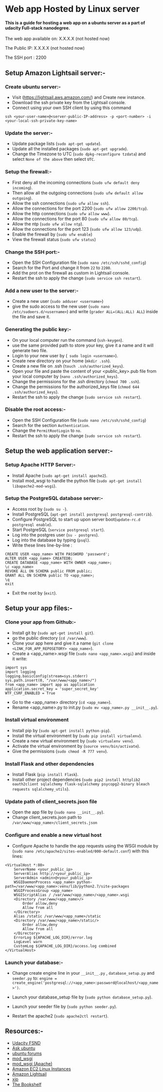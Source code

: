 # Web app Hosted by Linux server
#### This is a guide for hosting a web app on a ubuntu server as a part of udacity Full-stack nanodegree.

The web app available on: X.X.X.X (not hosted now)

The Public IP: X.X.X.X (not hosted now)

The SSH port : 2200

## Setup Amazon Lightsail server:-

### Create ubuntu server:-
- Visit (https://lightsail.aws.amazon.com/) and Create new instance.
- Download the ssh private key from the Lightsail console.
- Connect using your own SSH client by using this command
````
ssh <your-user-name>@<server-public-IP-address> -p <port-number> -i <your-local-ssh-private-key-name>
````

### Update the server:-
- Update package lists (`sudo apt-get update`).
- Update all the installed packages (`sudo apt-get upgrade`).
- Change the Timezone to UTC (`sudo dpkg-reconfigure tzdata`) and select `None of the above` then select `UTC`.

### Setup the firewall:-
- First deny all the incoming connections (`sudo ufw default deny incoming`).
- Then allow all the outgoing connections (`sudo ufw default allow outgoing`).
- Allow the ssh connections (`sudo ufw allow ssh`).
- Allow the connections for the port 2200 (`sudo ufw allow 2200/tcp`).
- Allow the http connections (`sudo ufw allow www`).
- Allow the connections for the port 80 (`sudo ufw allow 80/tcp`).
- Allow the ntp (`sudo ufw allow ntp`).
- Allow the connections for the port 123 (`sudo ufw allow 123/udp`).
- Enable the firewall by (`sudo ufw enable`)
- View the firewall status (`sudo ufw status`)

### Change the SSH port:-
- Open the SSH Configuration file (`sudo nano /etc/ssh/sshd_config`)
- Search for the Port and change it from `22` to `2200`.
- Add the prot on the firewall as custom in Lightsail console.
- Restart the ssh to apply the change (`sudo service ssh restart`).

### Add a new user to the server:-
- Create a new user (`sudo adduser <username>`)
- give the sudo access to the new user (`sudo nano /etc/sudoers.d/<username>`) and write (`grader ALL=(ALL:ALL) ALL`) inside the file and save it.

### Generating the public key:-
- On your local computer run the command (`ssh-keygen`).
- use the same provided path to store your key, give it a name and it will generate two file.
- Login to your new user by (` sudo login <username>`).
- Create new directory on your home (`mkdir .ssh`).
- Create a new file on .ssh (`touch .ssh/authorized_keys`).
- Open your file and paste the content of your <public_key>.pub file from your local computer by (`nano .ssh/authorized_keys`).
- Change the permissions for the .ssh directory (`chmod 700 .ssh`).
- Change the permissions for the authorized_keys file (`chmod 644 .ssh/authorized_keys`).
- Restart the ssh to apply the change (`sudo service ssh restart`).

### Disable the root access:-
- Open the SSH Configuration file (`sudo nano /etc/ssh/sshd_config`)
- Search for the section `Authentication`.
- Change the `PermitRootLogin` to `no`.
- Restart the ssh to apply the change (`sudo service ssh restart`).

## Setup the web application server:-

### Setup Apache HTTP Server:-
- Install Apache (`sudo apt-get install apache2`).
- Install mod_wsgi to handle the python file (`sudo apt-get install libapache2-mod-wsgi`).

### Setup the PostgreSQL database server:-
- Access root by (`sudo su -`).
- Install PostgreSQL (`apt-get install postgresql postgresql-contrib`).
- Configure PostgreSQL to start up upon server boot(`update-rc.d postgresql enable`).
- Start PostgreSQL (`service postgresql start`).
- Log into the postgres user (`su - postgres`).
- Log into the database by typing (`psql`).
- Write these lines line-by-line :
````
CREATE USER <app_name> WITH PASSWORD 'password';
ALTER USER <app_name> CREATEDB;
CREATE DATABASE <app_name> WITH OWNER <app_name>;
\c <app_name>
REVOKE ALL ON SCHEMA public FROM public;
GRANT ALL ON SCHEMA public TO <app_name>;
\q
exit
````
- Exit the root by (`exit`).

## Setup your app files:-

### Clone your app from Github:-
- Install git by (`sudo apt-get install git`).
- go the public directory (`cd /var/www`).
- Clone your app here and give it a name (`git clone <LINK_FOR_APP_REPOSETORY> <app_name>`).
- Create a <app_name>.wsgi file (`sudo nano <app_name>.wsgi`) and inside it write:
````
import sys
import logging
logging.basicConfig(stream=sys.stderr)
sys.path.insert(0, "/var/www/<app_name>/")
from <app_name> import app as application
application.secret_key = 'super_secret_key'
WTF_CSRF_ENABLED = True
````
- Go to the <app_name> directory (`cd <app_name>`).
- Rename <app_name>.py to init.py (`sudo mv <app_name>.py __init__.py`).

### Install virtual environment
- Install pip by (`sudo apt-get install python-pip`).
- Install the virtual environment by (`sudo pip install virtualenv`).
- Create a new virtual environment by (`sudo virtualenv venv`).
- Activate the virtual environment by  (`source venv/bin/activate`).
- Give the permissions (`sudo chmod -R 777 venv`).

### Install Flask and other dependencies
- Install Flask (`pip install Flask`).
- Install other project dependencies (`sudo pip2 install httplib2 oauth2client sqlalchemy flask-sqlalchemy psycopg2-binary bleach requests sqlalchemy_utils`).

### Update path of client_secrets.json file
- Open the app file by (`sudo nano __init__.py`).
- Change client_secrets.json path to `/var/www/<app_name>/client_secrets.json`

### Configure and enable a new virtual host
- Configure Apache to handle the app requests using the WSGI module by (`sudo nano /etc/apache2/sites-enabled/000-default.conf`) with this lines:
````
<VirtualHost *:80>
    ServerName <your_public_ip>
    ServerAlias http://<your_public_ip>
    ServerAdmin <admin>@<your_public_ip>
    WSGIDaemonProcess <app_name> python-path=/var/www/<app_name>:venv/lib/python2.7/site-packages
    WSGIProcessGroup <app_name>
    WSGIScriptAlias / /var/www/<app_name>/<app_name>.wsgi
    <Directory /var/www/<app_name>/>
        Order allow,deny
        Allow from all
    </Directory>
    Alias /static /var/www/<app_name>/static
    <Directory /var/www/<app_name>/static/>
        Order allow,deny
        Allow from all
    </Directory>
    ErrorLog ${APACHE_LOG_DIR}/error.log
    LogLevel warn
    CustomLog ${APACHE_LOG_DIR}/access.log combined
</VirtualHost>
````

### Launch your database:-
- Change create engine line in your `__init__.py` , `database_setup.py` and `seeder.py` to: `engine = create_engine('postgresql://<app_name>:password@localhost/<app_name>')`.
- Launch your database_setup file by (`sudo python database_setup.py`).
- Launch your seeder file by (`sudo python seeder.py`).

- Restart the apache2 (`sudo apache2ctl restart`).

## Resources:-
- [ Udacity FSND ](https://mena.udacity.com/course/full-stack-web-developer-nanodegree--nd004)
- [ Ask ubuntu ](https://askubuntu.com/)
- [ ubuntu forums ](https://ubuntuforums.org/index.php)
- [ mod_wsgi ](https://modwsgi.readthedocs.io/en/develop/)
- [ mod_wsgi (Apache)](http://flask.pocoo.org/docs/0.12/deploying/mod_wsgi/)
- [ Amazon EC2 Linux Instances ](https://docs.aws.amazon.com/AWSEC2/latest/UserGuide/EC2_GetStarted.html)
- [ Amazon Lightsail ](https://lightsail.aws.amazon.com/ls/webapp/home/instances)
- [ xip ](http://xip.io/)
- [ The Bookshelf ](https://github.com/KAsiri/TheBookshelf)
